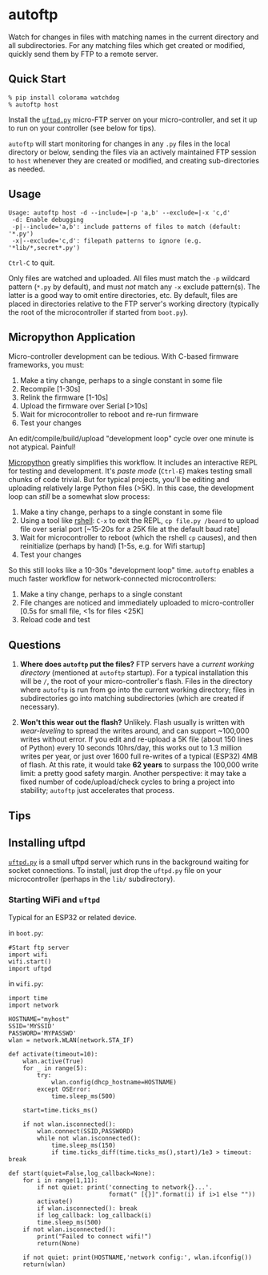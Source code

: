 # autoftp

Watch for changes in files with matching names in the current directory and all subdirectories.  For any matching files which get created or modified, quickly send them by FTP to a remote server.

## Quick Start

```
% pip install colorama watchdog
% autoftp host
```

Install the [`uftpd.py`](https://github.com/robert-hh/FTP-Server-for-ESP8266-ESP32-and-PYBD) micro-FTP server on your micro-controller, and set it up to run on your controller (see below for tips).

`autoftp` will start monitoring for changes in any `.py` files in the local directory or below, sending the files via an actively maintained FTP session to `host` whenever they are created or modified, and creating sub-directories as needed. 

## Usage

```
Usage: autoftp host -d --include=|-p 'a,b' --exclude=|-x 'c,d'
 -d: Enable debugging
 -p|--include='a,b': include patterns of files to match (default: '*.py')
 -x|--exclude='c,d': filepath patterns to ignore (e.g. '*lib/*,secret*.py')
```

`Ctrl-C` to quit.  

Only files are watched and uploaded.  All files must match the `-p` wildcard pattern (`*.py` by default), and must _not_ match any `-x` exclude pattern(s).  The latter is a good way to omit entire directories, etc.  By default, files are placed in directories relative to the FTP server's working directory (typically the root of the microcontroller if started from `boot.py`).

## Micropython Application

Micro-controller development can be tedious.  With C-based firmware frameworks, you must:

1. Make a tiny change, perhaps to a single constant in some file
1. Recompile [1-30s]
1. Relink the firmware [1-10s]
1. Upload the firmware over Serial [>10s]
1. Wait for microcontroller to reboot and re-run firmware
1. Test your changes

An edit/compile/build/upload "development loop" cycle over one minute is not atypical. Painful!

[Micropython](http://micropython.org) greatly simplifies this workflow.  It includes an interactive REPL for testing and development. It's _paste mode_ (`Ctrl-E`) makes testing small chunks of code trivial.  But for typical projects, you'll be editing and uploading relatively large Python files (>5K).  In this case, the development loop can _still_ be a somewhat slow process:

1. Make a tiny change, perhaps to a single constant in some file
1. Using a tool like [rshell](https://github.com/dhylands/rshell): `C-x` to exit the REPL, `cp file.py /board` to upload file over serial port [~15-20s for a 25K file at the default baud rate]
1. Wait for microcontroller to reboot (which the rshell `cp` causes), and then reinitialize (perhaps by hand) [1-5s, e.g. for Wifi startup]
1. Test your changes

So this still looks like a 10-30s "development loop" time.  `autoftp` enables a much faster workflow for network-connected microcontrollers:

1. Make a tiny change, perhaps to a single constant
1. File changes are noticed and immediately uploaded to micro-controller [0.5s for small file, <1s for files <25K]
1. Reload code and test

## Questions

1. **Where does `autoftp` put the files?** FTP servers have a _current working directory_ (mentioned at `autoftp` startup). For a typical installation this will be `/`, the root of your micro-controller's flash.  Files in the directory where `autoftp` is run from go into the current working directory; files in subdirectories go into matching subdirectories (which are created if necessary). 

1. **Won't this wear out the flash?** Unlikely.  Flash usually is written with _wear-leveling_ to spread the writes around, and can support ~100,000 writes without error.  If you edit and re-upload a 5K file (about 150 lines of Python) every 10 seconds 10hrs/day, this works out to 1.3 million writes per year, or just over 1600 full re-writes of a typical (ESP32) 4MB of flash.  At this rate, it would take **62 years** to surpass the 100,000 write limit: a pretty good safety margin.  Another perspective: it may take a fixed number of code/upload/check cycles to bring a project into stability; `autoftp` just accelerates that process. 

## Tips

## Installing uftpd

[`uftpd.py`](https://github.com/robert-hh/FTP-Server-for-ESP8266-ESP32-and-PYBD) is a small uftpd server which runs in the background waiting for socket connections.  To install, just drop the `uftpd.py` file on your microcontroller (perhaps in the `lib/` subdirectory). 

### Starting WiFi and `uftpd`

Typical for an ESP32 or related device.

in `boot.py`:
```
#Start ftp server
import wifi
wifi.start()
import uftpd
```

in `wifi.py`:
```# Connect wifi and set host
import time
import network

HOSTNAME="myhost"
SSID='MYSSID'
PASSWORD='MYPASSWD'
wlan = network.WLAN(network.STA_IF)

def activate(timeout=10):
    wlan.active(True)
    for _ in range(5):
        try:
            wlan.config(dhcp_hostname=HOSTNAME)
        except OSError:
            time.sleep_ms(500)

    start=time.ticks_ms()
    
    if not wlan.isconnected():
        wlan.connect(SSID,PASSWORD) 
        while not wlan.isconnected():
            time.sleep_ms(150)
            if time.ticks_diff(time.ticks_ms(),start)/1e3 > timeout: break
    
def start(quiet=False,log_callback=None):
    for i in range(1,11):
        if not quiet: print('connecting to network{}...'.
                            format(" [{}]".format(i) if i>1 else ""))
        activate()
        if wlan.isconnected(): break
        if log_callback: log_callback(i)
        time.sleep_ms(500)
    if not wlan.isconnected():
        print("Failed to connect wifi!")
        return(None)

    if not quiet: print(HOSTNAME,'network config:', wlan.ifconfig())
    return(wlan)
```



